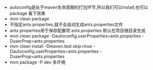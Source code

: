 ## 
* autoconfig是处于maven生命周期的打包环节,所以我们可以install,也可以package 看下效果
* mvn clean package
* 不指定antx.properties,就不会自动生成antx.properties文件
* antx.properties用于保存配置项  antx.properties 默认在项目根目录生成
* mvn clean package -Dautoconfig.userProperties=antx.properties -DuserProp=antx.properties
* mvn clean install -Dmaven.test.skip=true -Dautoconfig.userProperties=antx.properties -DuserProp=antx.properties 
* mvn package -P dev 多环境